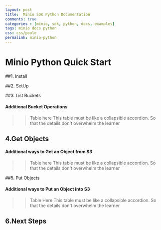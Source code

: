 ```yaml
---
layout: post
title:  Minio SDK Python Documentation
comments: true
categories : [minio, sdk, python, docs, examples]
tags: minio docs python
css: css/poole
permalink: minio-python 
---
```

 
# Minio Python Quick Start

 
##1. Install

 
    					 

##2. SetUp

 

    					 

##3. List Buckets

  
    					 
#### Additional Bucket Operations

  >> Table here
  This table must be like a collapsible accordion. So that the details don't overwhelm the learner

## 4.Get Objects

  

     	   					 
#### Additional ways to Get an Object from S3

  >>Table here
  This table must be like a collapsible accordion. So that the details don't overwhelm the learner

##5. Put Objects

 

#### Additional ways to Put an Object into S3

  >> Table Here
  This table must be like a collapsible accordion. So that the details don't overwhelm the learner

## 6.Next Steps

  